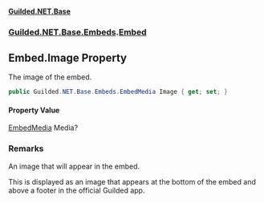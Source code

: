 
#### [Guilded.NET.Base](Guilded_NET_Base 'Guilded_NET_Base')
### [Guilded.NET.Base.Embeds](Guilded_NET_Base#Guilded_NET_Base_Embeds 'Guilded.NET.Base.Embeds').[Embed](Embed 'Guilded.NET.Base.Embeds.Embed')
## Embed.Image Property
The image of the embed.  
```csharp
public Guilded.NET.Base.Embeds.EmbedMedia Image { get; set; }
```

#### Property Value
[EmbedMedia](EmbedMedia 'Guilded.NET.Base.Embeds.EmbedMedia')
Media?
### Remarks
An image that will appear in the embed.



This is displayed as an image that appears at the bottom of the embed and above a footer in the official Guilded app.
